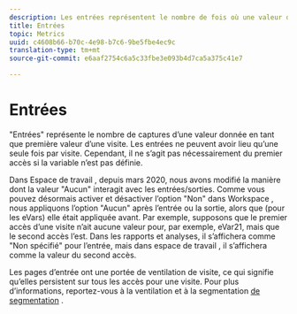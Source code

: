 ```yaml
---
description: Les entrées représentent le nombre de fois où une valeur donnée est capturée comme première valeur d’une visite. Les entrées ne peuvent avoir lieu qu’une seule fois par visite. Cependant, il ne s’agit pas nécessairement du premier accès si la variable n’est pas définie.
title: Entrées
topic: Metrics
uuid: c4608b66-b70c-4e98-b7c6-9be5fbe4ec9c
translation-type: tm+mt
source-git-commit: e6aaf2754c6a5c33fbe3e093b4d7ca5a375c41e7

---
```



# Entrées

&quot;Entrées&quot; représente le nombre de captures d’une valeur donnée en tant que première valeur d’une visite. Les entrées ne peuvent avoir lieu qu’une seule fois par visite. Cependant, il ne s’agit pas nécessairement du premier accès si la variable n’est pas définie.

Dans  Espace de travail , depuis mars 2020, nous avons modifié la manière dont la valeur &quot;Aucun&quot; interagit avec les entrées/sorties.  Comme vous pouvez désormais activer et désactiver l’option &quot;Non&quot; dans  Workspace , nous appliquons l’option &quot;Aucun&quot; après l’entrée ou la sortie, alors que (pour les eVars) elle était appliquée avant.  Par exemple, supposons que le premier accès d’une visite n’ait aucune valeur pour, par exemple, eVar21, mais que le second accès l’est. Dans les rapports et analyses, il s’affichera comme &quot;Non spécifié&quot; pour l’entrée, mais dans  espace de travail , il s’affichera comme la valeur du second accès.

Les pages d’entrée ont une portée de ventilation de visite, ce qui signifie qu’elles persistent sur tous les accès pour une visite. Pour plus d’informations, reportez-vous à la ventilation et à la segmentation [de segmentation](https://marketing.adobe.com/resources/help/en_US/sc/user/c_Breakdown_and_segmentation_containers.html) .
